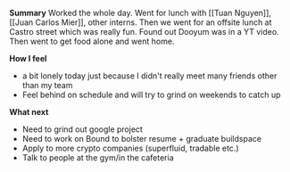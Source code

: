 **Summary**
Worked the whole day. Went for lunch with [[Tuan Nguyen]], [[Juan Carlos Mier]], other interns. Then we went for an offsite lunch at Castro street which was really fun. Found out Dooyum was in a YT video. Then went to get food alone and went home.

**How I feel**
- a bit lonely today just because I didn't really meet many friends other than my team
- Feel behind on schedule and will try to grind on weekends to catch up

**What next**
-  Need to grind out google project
- Need to work on Bound to bolster resume + graduate buildspace
- Apply to more crypto companies (superfluid, tradable etc.)
- Talk to people at the gym/in the cafeteria 